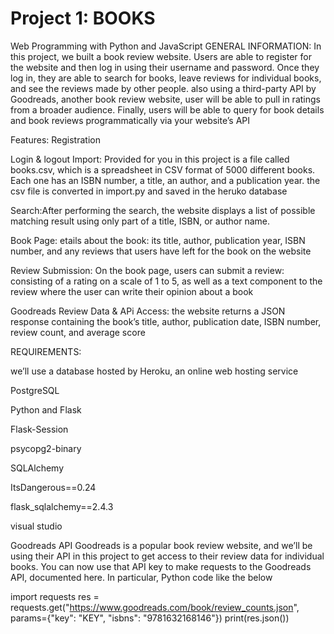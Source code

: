 # Project 1: BOOKS

Web Programming with Python and JavaScript
GENERAL INFORMATION:
In this project, we built a book review website. Users are able to register for the website and then log in using their username and password. Once they log in, they are able to search for books, leave reviews for individual books, and see the reviews made by other people. also using a third-party API by Goodreads, another book review website, user will be able to pull in ratings from a broader audience. Finally, users will be able to query for book details and book reviews programmatically via your website’s API

Features:
Registration

Login & logout 
Import: Provided for you in this project is a file called books.csv, which is a spreadsheet in CSV format of 5000 different books. Each one has an ISBN number, a title, an author, and a publication year. the csv file is converted in import.py and saved in the heruko database

Search:After performing the search, the website displays a list of possible matching result using only part of a title, ISBN, or author name.

Book Page: etails about the book: its title, author, publication year, ISBN number, and any reviews that users have left for the book on the website

Review Submission: On the book page, users can submit a review: consisting of a rating on a scale of 1 to 5, as well as a text component to the review where the user can write their opinion about a book

Goodreads Review Data & APi Access: the website returns a JSON response containing the book’s title, author, publication date, ISBN number, review count, and average score

REQUIREMENTS:

we’ll use a database hosted by Heroku, an online web hosting service

PostgreSQL

Python and Flask

Flask-Session

psycopg2-binary

SQLAlchemy

ItsDangerous==0.24

flask_sqlalchemy==2.4.3

visual studio 

Goodreads API
Goodreads is a popular book review website, and we’ll be using their API in this project to get access to their review data for individual books.
You can now use that API key to make requests to the Goodreads API, documented here. In particular, Python code like the below

import requests
res = requests.get("https://www.goodreads.com/book/review_counts.json", params={"key": "KEY", "isbns": "9781632168146"})
print(res.json())
